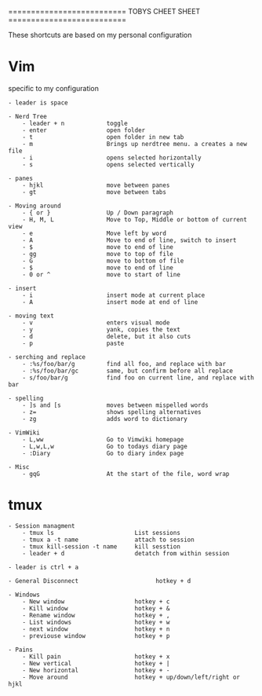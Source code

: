 ========================== TOBYS CHEET SHEET ==========================

These shortcuts are based on my personal configuration


# Vim

specific to my configuration

    - leader is space

    - Nerd Tree
        - leader + n            toggle
        - enter                 open folder
        - t                     open folder in new tab
        - m                     Brings up nerdtree menu. a creates a new file
        - i                     opens selected horizontally
        - s                     opens selected vertically

    - panes
        - hjkl                  move between panes
        - gt                    move between tabs

    - Moving around
        - { or }                Up / Down paragraph
        - H, M, L               Move to Top, Middle or bottom of current view
        - e                     Move left by word
        - A                     Move to end of line, switch to insert
        - $                     move to end of line
        - gg                    move to top of file
        - G                     move to bottom of file
        - $                     move to end of line
        - 0 or ^                move to start of line

    - insert
        - i                     insert mode at current place
        - A                     insert mode at end of line

    - moving text
        - v                     enters visual mode
        - y                     yank, copies the text
        - d                     delete, but it also cuts
        - p                     paste

    - serching and replace
        - :%s/foo/bar/g         find all foo, and replace with bar
        - :%s/foo/bar/gc        same, but confirm before all replace
        - s/foo/bar/g           find foo on current line, and replace with bar

    - spelling
        - ]s and [s             moves between mispelled words
        - z=                    shows spelling alternatives
        - zg                    adds word to dictionary

    - VimWiki
        - L,ww                  Go to Vimwiki homepage
        - L,w,L,w               Go to todays diary page
        - :Diary                Go to diary index page

    - Misc
        - gqG                   At the start of the file, word wrap

# tmux

    - Session managment
        - tmux ls                       List sessions
        - tmux a -t name                attach to session
        - tmux kill-session -t name     kill sesstion
        - leader + d                    detatch from within session

    - leader is ctrl + a

    - General Disconnect                      hotkey + d

    - Windows
        - New window                    hotkey + c
        - Kill window                   hotkey + &
        - Rename window                 hotkey + ,
        - List windows                  hotkey + w
        - next window                   hotkey + n
        - previouse window              hotkey + p

    - Pains
        - Kill pain                     hotkey + x
        - New vertical                  hotkey + |
        - New horizontal                hotkey + -
        - Move around                   hotkey + up/down/left/right or hjkl


